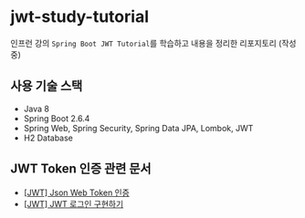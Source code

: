 # jwt-study-tutorial
인프런 강의 `Spring Boot JWT Tutorial`를 학습하고 내용을 정리한 리포지토리 (작성 중)
## 사용 기술 스택
- Java 8
- Spring Boot 2.6.4
- Spring Web, Spring Security, Spring Data JPA, Lombok, JWT
- H2 Database
## JWT Token 인증 관련 문서
- [[JWT] Json Web Token 인증](https://yuma1029.tistory.com/12)
- [[JWT] JWT 로그인 구현하기](https://yuma1029.tistory.com/13)